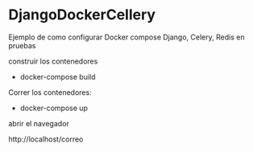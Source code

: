 # DjangoDockerCellery
Ejemplo de como configurar Docker compose Django, Celery, Redis en pruebas

construir los contenedores
 - docker-compose build

Correr los contenedores:
 - docker-compose up

abrir el navegador

http://localhost/correo
